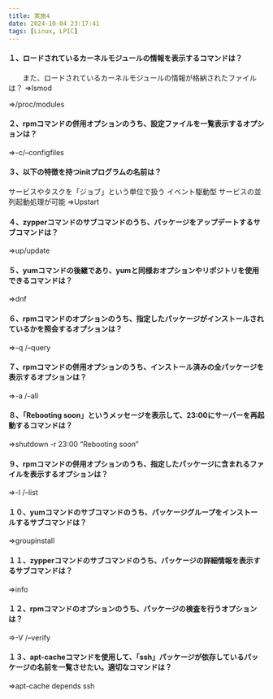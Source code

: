 ```yaml
---
title: 実施4
date: 2024-10-04 23:17:41
tags: [Linux, LPIC]
---
```

#### １、ロードされているカーネルモジュールの情報を表示するコマンドは？

　　また、ロードされているカーネルモジュールの情報が格納されたファイルは？
⇒lsmod

⇒/proc/modules

#### ２、rpmコマンドの併用オプションのうち、設定ファイルを一覧表示するオプションは？

⇒-c/–configfiles

#### ３、以下の特徴を持つinitプログラムの名前は？

サービスやタスクを「ジョブ」という単位で扱う
イベント駆動型
サービスの並列起動処理が可能
⇒Upstart

#### ４、zypperコマンドのサブコマンドのうち、パッケージをアップデートするサブコマンドは？

⇒up/update

#### ５、yumコマンドの後継であり、yumと同様おオプションやリポジトリを使用できるコマンドは？

⇒dnf

#### ６、rpmコマンドのオプションのうち、指定したパッケージがインストールされているかを照会するオプションは？

⇒-q /–query

#### ７、rpmコマンドの併用オプションのうち、インストール済みの全パッケージを表示するオプションは？

⇒-a /–all

#### ８、「Rebooting soon」というメッセージを表示して、23:00にサーバーを再起動するコマンドは？

⇒shutdown -r 23:00 “Rebooting soon”

#### ９、rpmコマンドの併用オプションのうち、指定したパッケージに含まれるファイルを表示するオプションは？

⇒-l /–list

#### １０、yumコマンドのサブコマンドのうち、パッケージグループをインストールするサブコマンドは？

⇒groupinstall

#### １１、zypperコマンドのサブコマンドのうち、パッケージの詳細情報を表示するサブコマンドは？

⇒info

#### １２、rpmコマンドのオプションのうち、パッケージの検査を行うオプションは？

⇒-V /–verify

#### １３、apt-cacheコマンドを使用して、「ssh」パッケージが依存しているパッケージの名前を一覧させたい。適切なコマンドは？

⇒apt-cache depends ssh